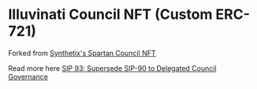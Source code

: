 # Illuvinati Council NFT (Custom ERC-721)

Forked from [Synthetix's Spartan Council NFT](https://github.com/Synthetixio/spartan-council)

Read more here [SIP 93: Supersede SIP-90 to Delegated Council Governance](https://sips.synthetix.io/sips/sip-93)
